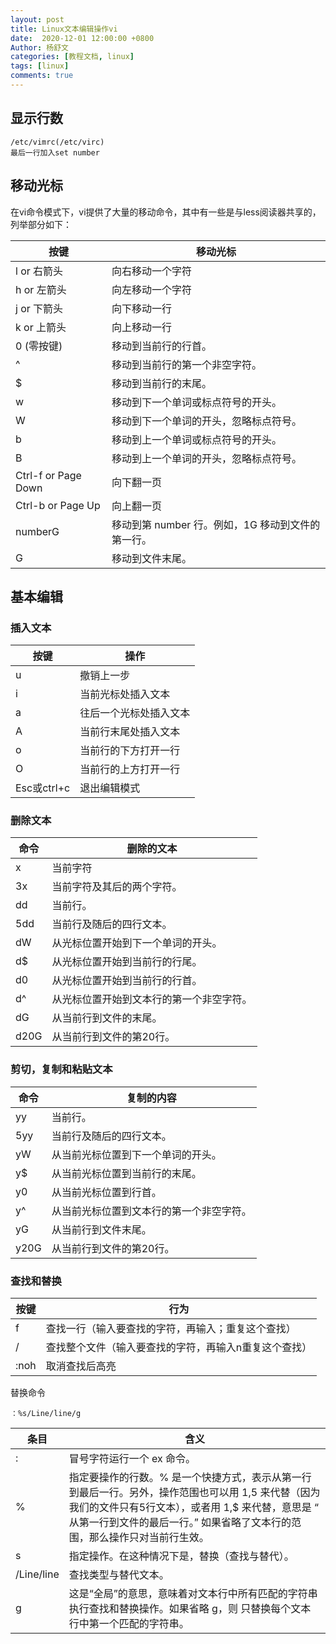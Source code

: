 ```yaml
---
layout: post
title: Linux文本编辑操作vi
date:  2020-12-01 12:00:00 +0800
Author: 杨舒文	
categories: [教程文档, linux] 
tags: [linux]
comments: true
---
```


## 显示行数

```
/etc/vimrc(/etc/virc)
最后一行加入set number
```



## 移动光标

在vi命令模式下，vi提供了大量的移动命令，其中有一些是与less阅读器共享的，列举部分如下：

| 按键                | 移动光标                                          |
| ------------------- | ------------------------------------------------- |
| l or 右箭头         | 向右移动一个字符                                  |
| h or 左箭头         | 向左移动一个字符                                  |
| j or 下箭头         | 向下移动一行                                      |
| k or 上箭头         | 向上移动一行                                      |
| 0 (零按键)          | 移动到当前行的行首。                              |
| ^                   | 移动到当前行的第一个非空字符。                    |
| $                   | 移动到当前行的末尾。                              |
| w                   | 移动到下一个单词或标点符号的开头。                |
| W                   | 移动到下一个单词的开头，忽略标点符号。            |
| b                   | 移动到上一个单词或标点符号的开头。                |
| B                   | 移动到上一个单词的开头，忽略标点符号。            |
| Ctrl-f or Page Down | 向下翻一页                                        |
| Ctrl-b or Page Up   | 向上翻一页                                        |
| numberG             | 移动到第 number 行。例如，1G 移动到文件的第一行。 |
| G                   | 移动到文件末尾。                                  |

## 基本编辑

### 插入文本

|按键|操作|
| ----------- | ---------------------- |
| u           | 撤销上一步             |
| i           | 当前光标处插入文本     |
| a           | 往后一个光标处插入文本 |
| A           | 当前行末尾处插入文本   |
| o           | 当前行的下方打开一行   |
| O           | 当前行的上方打开一行   |
| Esc或ctrl+c | 退出编辑模式           |

### 删除文本

| 命令 | 删除的文本                               |
| ---- | ---------------------------------------- |
| x    | 当前字符                                 |
| 3x   | 当前字符及其后的两个字符。               |
| dd   | 当前行。                                 |
| 5dd  | 当前行及随后的四行文本。                 |
| dW   | 从光标位置开始到下一个单词的开头。       |
| d$   | 从光标位置开始到当前行的行尾。           |
| d0   | 从光标位置开始到当前行的行首。           |
| d^   | 从光标位置开始到文本行的第一个非空字符。 |
| dG   | 从当前行到文件的末尾。                   |
| d20G | 从当前行到文件的第20行。                 |

### 剪切，复制和粘贴文本

| 命令 | 复制的内容                               |
| ---- | ---------------------------------------- |
| yy   | 当前行。                                 |
| 5yy  | 当前行及随后的四行文本。                 |
| yW   | 从当前光标位置到下一个单词的开头。       |
| y$   | 从当前光标位置到当前行的末尾。           |
| y0   | 从当前光标位置到行首。                   |
| y^   | 从当前光标位置到文本行的第一个非空字符。 |
| yG   | 从当前行到文件末尾。                     |
| y20G | 从当前行到文件的第20行。 |

### 查找和替换

| 按键 | 行为                                                  |
| ---- | ----------------------------------------------------- |
| f    | 查找一行（输入要查找的字符，再输入；重复这个查找）    |
| /    | 查找整个文件（输入要查找的字符，再输入n重复这个查找） |
| :noh    | 取消查找后高亮 |
替换命令

```
：%s/Line/line/g
```

|条目|含义|
|---|---|
|:| 冒号字符运行一个 ex 命令。|
|%|指定要操作的行数。% 是一个快捷方式，表示从第一行到最后一行。另外，操作范围也可以用 1,5 来代替（因为我们的文件只有5行文本），或者用 1,$ 来代替，意思是 “ 从第一行到文件的最后一行。” 如果省略了文本行的范围，那么操作只对当前行生效。|
|s| 指定操作。在这种情况下是，替换（查找与替代）。|
|/Line/line| 查找类型与替代文本。|
|g| 这是“全局”的意思，意味着对文本行中所有匹配的字符串执行查找和替换操作。如果省略 g，则 只替换每个文本行中第一个匹配的字符串。|